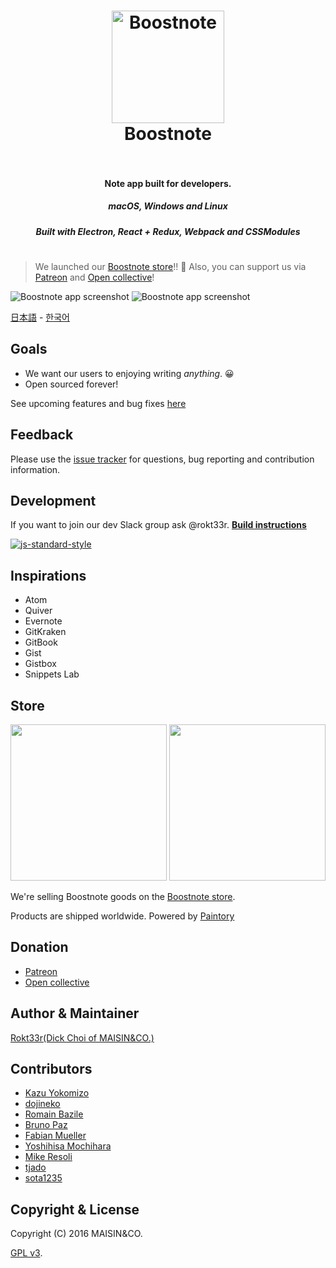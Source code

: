 <h1 align="center">
  <a href="https://github.com/BoostIO/Boostnote"><img src="http://b00st.io/assets/img/logo.png" alt="Boostnote" width="180"></a>
  <br>
  Boostnote
  <br>
  <br>
</h1>
<h4 align="center">Note app built for developers. </h4>
<h5 align="center">macOS, Windows and Linux</h5>
<h5 align="center">Built with Electron, React + Redux, Webpack and CSSModules</h5>
<h1> </h1>

> We launched our [Boostnote store](https://boostnote.paintory.com/)!! :tada: Also, you can support us via [Patreon](https://www.patreon.com/boostnote) and [Open collective](https://opencollective.com/boostnote)!

![Boostnote app screenshot](https://cloud.githubusercontent.com/assets/5865853/18662404/3aa42396-7f55-11e6-88bf-f4ec6505ee8f.png)
![Boostnote app screenshot](https://cloud.githubusercontent.com/assets/5865853/18662139/f491adac-7f53-11e6-8631-2a447af9f36a.png)

[日本語](./readme-ja.md) - [한국어](./readme-ko.md)

## Goals
* We want our users to enjoying writing _anything_. :grinning:
* Open sourced forever!

See upcoming features and bug fixes [here](https://github.com/BoostIO/Boostnote/issues/68)
## Feedback
Please use the [issue tracker](https://github.com/BoostIO/Boostnote/issues) for questions, bug reporting and contribution information.

## Development
If you want to join our dev Slack group ask @rokt33r.
**[Build instructions](docs/build.md)**

[![js-standard-style](https://cdn.rawgit.com/feross/standard/master/badge.svg)](https://github.com/feross/standard)

## Inspirations
- Atom
- Quiver
- Evernote
- GitKraken
- GitBook
- Gist
- Gistbox
- Snippets Lab

## Store
<img src="https://b00st.io/images/t3.png" width="250"/>
<img src="https://b00st.io/images/t1.png" width="250"/>

We're selling Boostnote goods on the [Boostnote store](https://boostnote.paintory.com/).

Products are shipped worldwide. Powered by [Paintory](https://paintory.com/)

## Donation
* [Patreon](https://www.patreon.com/boostnote)
* [Open collective](https://opencollective.com/boostnote)

## Author & Maintainer
[Rokt33r(Dick Choi of MAISIN&CO.)](https://github.com/rokt33r)

## Contributors
- [Kazu Yokomizo](https://github.com/kazup01)
- [dojineko](https://github.com/dojineko)
- [Romain Bazile](https://github.com/gromain)
- [Bruno Paz](https://github.com/brpaz)
- [Fabian Mueller](https://github.com/dotcs)
- [Yoshihisa Mochihara](https://github.com/yosmoc)
- [Mike Resoli](https://github.com/mikeres0)
- [tjado](https://github.com/tejado)
- [sota1235](https://github.com/sota1235)

## Copyright & License
Copyright (C) 2016 MAISIN&CO.

[GPL v3](./LICENSE).
